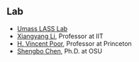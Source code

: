 
## Lab
- [Umass LASS Lab](http://lass.cs.umass.edu/index.html)
- [Xiangyang Li](https://scholar.google.com/citations?hl=en&user=JURtNb0AAAAJ), Professor at IIT
- [H. Vincent Poor](http://ee.princeton.edu/people/faculty/h-vincent-poor), Professor at Princeton
- [Shengbo Chen](https://scholar.google.com/citations?user=1R41irMAAAAJ&hl=en), Ph.D. at OSU
